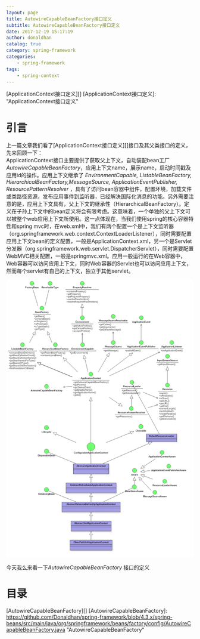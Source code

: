 ```yaml
---
layout: page
title: AutowireCapableBeanFactory接口定义
subtitle: AutowireCapableBeanFactory接口定义
date: 2017-12-19 15:17:19
author: donaldhan
catalog: true
category: spring-framework
categories:
    - spring-framework
tags:
    - spring-context
---
```


[ApplicationContext接口定义][]
[ApplicationContext接口定义]:  "ApplicationContext接口定义"

# 引言

上一篇文章我们看了[ApplicationContext接口定义][]接口及其父类接口的定义，先来回顾一下：   
ApplicationContext接口主要提供了获取父上下文，自动装配bean工厂 *AutowireCapableBeanFactory*，应用上下文name，展示name，启动时间戳及应用id的操作。应用上下文继承了 *EnvironmentCapable, ListableBeanFactory, HierarchicalBeanFactory,MessageSource, ApplicationEventPublisher, ResourcePatternResolver* ，具有了访问bean容器中组件，配置环境，加载文件或类路径资源，发布应用事件到监听器，已经解决国际化消息的功能。另外需要注意的是，应用上下文具有，父上下文的继承性（HierarchicalBeanFactory）。定义在子孙上下文中的bean定义将会有限考虑。这意味着，一个单独的父上下文可以被整个web应用上下文所使用。这一点体现在，当我们使用spring的核心容器特性和spring mvc时，在web.xml中，我们有两个配置一个是上下文监听器（org.springframework.web.context.ContextLoaderListener），同时需要配置应用上下文bean的定义配置，一般是ApplicationContext.xml，另一个是Servlet分发器（org.springframework.web.servlet.DispatcherServlet），同时需要配置WebMVC相关配置，一般是springmvc.xml。应用一般运行的在Web容器中，Web容器可以访问应用上下文，同时Web容器的Servlet也可以访问应用上下文，然而每个servlet有自己的上下文，独立于其他servlet。

![ApplicationContext](/image/spring-context/ApplicationContext.png)

今天我么来看一下*AutowireCapableBeanFactory* 接口的定义

# 目录



[AutowireCapableBeanFactory][]
[AutowireCapableBeanFactory]:
https://github.com/Donaldhan/spring-framework/blob/4.3.x/spring-beans/src/main/java/org/springframework/beans/factory/config/AutowireCapableBeanFactory.java "AutowireCapableBeanFactory"
